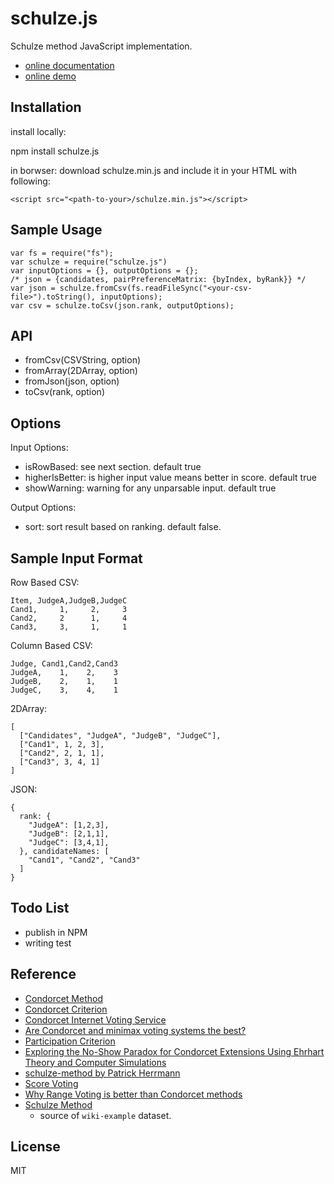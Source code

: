 # schulze.js

Schulze method JavaScript implementation.

  
 * [online documentation](http://schulzejs.bindo.la/)
 * [online demo](http://schulzejs.bindo.la/app/)


## Installation

install locally:

   npm install schulze.js

in borwser: download schulze.min.js and include it in your HTML with following:

    <script src="<path-to-your>/schulze.min.js"></script>


## Sample Usage

    var fs = require("fs");
    var schulze = require("schulze.js")
    var inputOptions = {}, outputOptions = {};
    /* json = {candidates, pairPreferenceMatrix: {byIndex, byRank}} */
    var json = schulze.fromCsv(fs.readFileSync("<your-csv-file>").toString(), inputOptions);
    var csv = schulze.toCsv(json.rank, outputOptions);


## API

 * fromCsv(CSVString, option)
 * fromArray(2DArray, option)
 * fromJson(json, option)
 * toCsv(rank, option)


## Options

Input Options:

 * isRowBased: see next section. default true
 * higherIsBetter: is higher input value means better in score. default true 
 * showWarning: warning for any unparsable input. default true

Output Options:
 * sort: sort result based on ranking. default false.


## Sample Input Format

Row Based CSV:

    Item, JudgeA,JudgeB,JudgeC
    Cand1,     1,     2,     3
    Cand2,     2      1,     4
    Cand3,     3,     1,     1


Column Based CSV:

    Judge, Cand1,Cand2,Cand3
    JudgeA,    1,    2,    3
    JudgeB,    2,    1,    1
    JudgeC,    3,    4,    1


2DArray:

    [
      ["Candidates", "JudgeA", "JudgeB", "JudgeC"],
      ["Cand1", 1, 2, 3],
      ["Cand2", 2, 1, 1],
      ["Cand3", 3, 4, 1]
    ]


JSON:

    {
      rank: {
        "JudgeA": [1,2,3],
        "JudgeB": [2,1,1],
        "JudgeC": [3,4,1],
      }, candidateNames: [
        "Cand1", "Cand2", "Cand3"
      ]
    }


## Todo List

 * publish in NPM
 * writing test


## Reference

 * [Condorcet Method](https://en.wikipedia.org/wiki/Condorcet_method)
 * [Condorcet Criterion](https://en.wikipedia.org/wiki/Condorcet_criterion)
 * [Condorcet Internet Voting Service](https://civs.cs.cornell.edu/)
 * [Are Condorcet and minimax voting systems the best?](https://arxiv.org/abs/1807.01366)
 * [Participation Criterion](https://en.wikipedia.org/wiki/Participation_criterion)
 * [Exploring the No-Show Paradox for Condorcet Extensions Using Ehrhart Theory and Computer Simulations](http://www.ifaamas.org/Proceedings/aamas2019/pdfs/p520.pdf)
 * [schulze-method by Patrick Herrmann](https://bitbucket.org/patrickherrmann/schulze-method)
 * [Score Voting](https://en.wikipedia.org/wiki/Score_voting)
 * [Why Range Voting is better than Condorcet methods](https://www.rangevoting.org/rangeVcond.html)
 * [Schulze Method](https://en.wikipedia.org/wiki/Schulze_method)
   - source of `wiki-example` dataset.


## License

MIT


